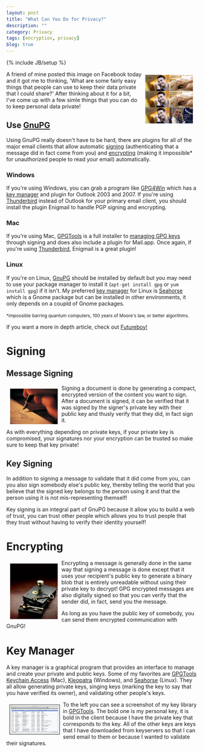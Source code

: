 ```yaml
---
layout: post
title: "What Can You Do for Privacy?"
description: ""
category: Privacy
tags: [encryption, privacy]
blog: true
---
```

{% include JB/setup %}

<a rel="shadowbox" href="/assets/images/privacy.jpg"><img src="/assets/images/privacy.jpg" width="25%" height="25%" style="float: right; margin: 10px;"/></a>

A friend of mine posted this image on Facebook today and it got me to thinking, 'What are some fairly easy things that people can use to keep their data private that I could share?' After thinking about it for a bit, I've come up with a few simle things that you can do to keep personal data private!

## Use [GnuPG][gnupg]

Using GnuPG really doesn't have to be hard, there are plugins for all of the major email clients that allow automatic <a href="#signing">signing</a> (authenticating that a message did in fact come from you) and <a href="#encrypting">encrypting</a> (making it impossible* for unauthorized people to read your email) automatically.

### Windows

If you're using Windows, you can grab a program like [GPG4Win][gpg4win] which has a <a href="#key-manager">key manager</a> and plugin for Outlook 2003 and 2007. If you're using <a href="https://www.mozilla.org/en/thunderbird">Thunderbird</a> instead of Outlook for your primary email client, you should install the plugin Enigmail to handle PGP signing and encrypting.

### Mac

  If you're using Mac, <a href="https://gpgtools.org">GPGTools</a> is a full installer to <a href="#key-manager">managing GPG keys</a> through signing and does also include a plugin for Mail.app. Once again, if you're using <a href="https://www.mozilla.org/en/thunderbird">Thunderbird</a>, Enigmail is a great plugin!

### Linux

  If you're on Linux, [GnuPG][gnupg] should be installed by default but you may need to use your package manager to install it (```apt-get install gpg``` or ```yum install gpg```) if it isn't. My preferred <a href="#key-manager">key manager</a> for Linux is <a href="https://projects.gnome.org/seahorse/">Seahorse</a> which is a Gnome package but can be installed in other environments, it only depends on a coupld of Gnome packages.

<p class="muted"><small>*impossible barring quantum computers, 100 years of Moore's law, or better algorithms.</small></p>

If you want a more in depth article, check out [Futureboy!](http://futureboy.us/pgp.html)

<a name='signing'><h1>Signing</h1></a>

## Message Signing

<img src="/assets/images/signing.jpg" width="25%" height="25%" style="float: left; margin: 10px;"/>

Signing a document is done by generating a compact, encrypted version of the content you want to sign. After a document is signed, it can be verified that it was signed by the signer's private key with their public key and thusly verify that they did, in fact sign it.

As with everything depending on private keys, if your private key is compromised, your signatures nor your encryption can be trusted so make sure to keep that key private!

## Key Signing

In addition to signing a message to validate that it did come from you, can you also sign somebody else's public key, thereby telling the world that you believe that the signed key belongs to the person using it and that the person using it is not mis-representing themself!

Key signing is an integral part of GnuPG because it allow you to build a web of trust, you can trust other people which allows you to trust people that they trust without having to verify their identity yourself!

<a name='encrypting'><h1>Encrypting</h1></a>

<img src="/assets/images/locking.jpg" width="25%" height="25%" style="float: left; margin: 10px;"/>

Encrypting a message is generally done in the same way that signing a message is done except that it uses your recipient's public key to generate a binary blob that is entirely unreadable without using their private key to decrypt! GPG encrypted messages are also digitally signed so that you can verify that the sender did, in fact, send you the message.

As long as you have the public key of somebody, you can send them encrypted communication with GnuPG!

<a name='key-manager'><h1>Key Manager</h1></a>

A key manager is a graphical program that provides an interface to manage and create your private and public keys. Some of my favorites are [GPGTools][gpgtools] [Keychain Access][keychain] (Mac), [Kleopatra][gpg4win] (Windows), and [Seahorse][seahorse] (Linux). They all allow generating private keys, singing keys (marking the key to say that you have verified its owner), and validating other people's keys.

<a href="/assets/images/keychain-manager.png" rel="shadowbox"><img src="/assets/images/keychain-manager.png" width="25%" height="25%" style="float: left; margin: 8px; padding: 2px; border: 2px grey solid"/></a>

To the left you can see a screenshot of my key library in [GPGTools][gpgtools]. The bold one is my personal key, it is bold in the client because I have the private key that corresponds to the key. All of the other keys are keys that I have downloaded from keyservers so that I can send email to them or because I wanted to validate their signatures.

[gpgtools]: https://gpgtools.org
[keychain]: https://gpgtools.org/keychain/index.html
[gpg4win]: http://gpg4win.org
[seahorse]: https://projects.gnome.org/seahorse/



[gnupg]: http://www.gnupg.org